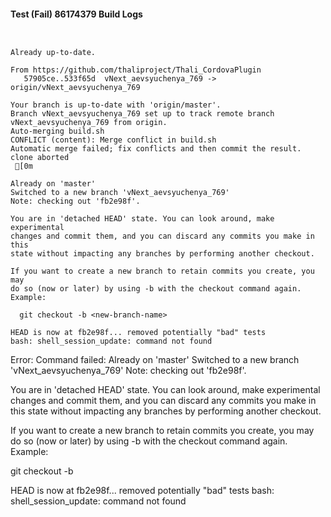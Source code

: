 #### Test (Fail) 86174379 Build Logs


```


```

```
Already up-to-date.

From https://github.com/thaliproject/Thali_CordovaPlugin
   57905ce..533f65d  vNext_aevsyuchenya_769 -> origin/vNext_aevsyuchenya_769

```

```
Your branch is up-to-date with 'origin/master'.
Branch vNext_aevsyuchenya_769 set up to track remote branch vNext_aevsyuchenya_769 from origin.
Auto-merging build.sh
CONFLICT (content): Merge conflict in build.sh
Automatic merge failed; fix conflicts and then commit the result.
clone aborted
 [0m

Already on 'master'
Switched to a new branch 'vNext_aevsyuchenya_769'
Note: checking out 'fb2e98f'.

You are in 'detached HEAD' state. You can look around, make experimental
changes and commit them, and you can discard any commits you make in this
state without impacting any branches by performing another checkout.

If you want to create a new branch to retain commits you create, you may
do so (now or later) by using -b with the checkout command again. Example:

  git checkout -b <new-branch-name>

HEAD is now at fb2e98f... removed potentially "bad" tests
bash: shell_session_update: command not found

```

Error: Command failed: Already on 'master'
Switched to a new branch 'vNext_aevsyuchenya_769'
Note: checking out 'fb2e98f'.

You are in 'detached HEAD' state. You can look around, make experimental
changes and commit them, and you can discard any commits you make in this
state without impacting any branches by performing another checkout.

If you want to create a new branch to retain commits you create, you may
do so (now or later) by using -b with the checkout command again. Example:

  git checkout -b <new-branch-name>

HEAD is now at fb2e98f... removed potentially "bad" tests
bash: shell_session_update: command not found

